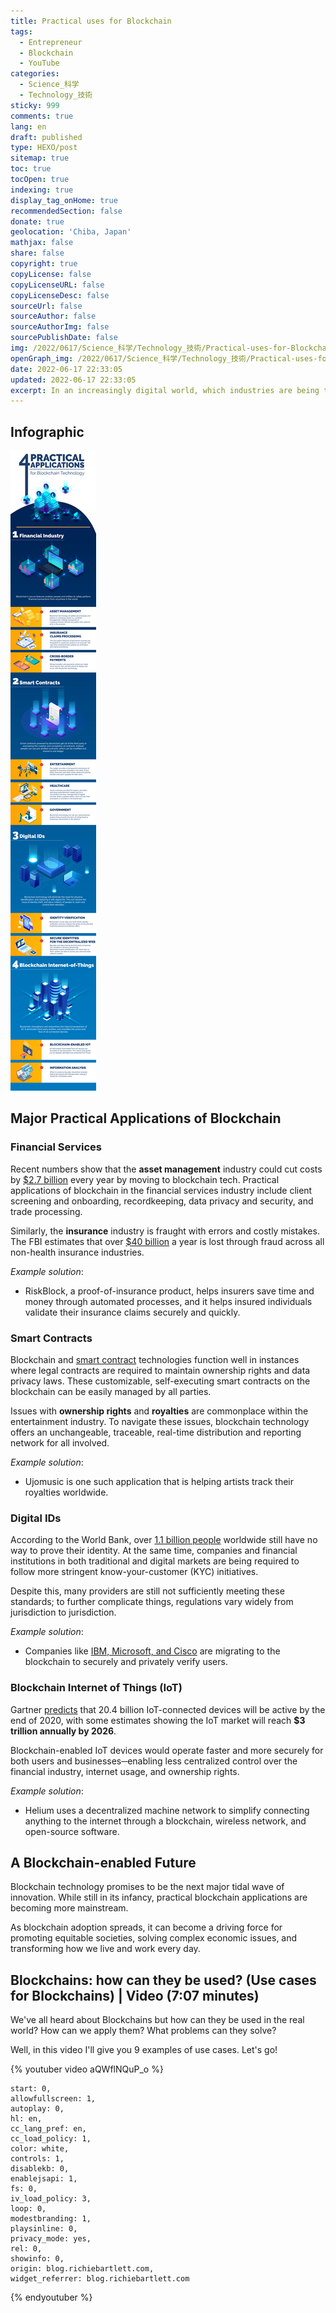 ```yaml
---
title: Practical uses for Blockchain
tags:
  - Entrepreneur
  - Blockchain
  - YouTube
categories:
  - Science_科学
  - Technology_技術
sticky: 999
comments: true
lang: en
draft: published
type: HEXO/post
sitemap: true
toc: true
tocOpen: true
indexing: true
display_tag_onHome: true
recommendedSection: false
donate: true
geolocation: 'Chiba, Japan'
mathjax: false
share: false
copyright: true
copyLicense: false
copyLicenseURL: false
copyLicenseDesc: false
sourceUrl: false
sourceAuthor: false
sourceAuthorImg: false
sourcePublishDate: false
img: /2022/0617/Science_科学/Technology_技術/Practical-uses-for-Blockchain/AdobeStock_427691867.svg
openGraph_img: /2022/0617/Science_科学/Technology_技術/Practical-uses-for-Blockchain/AdobeStock_427691867.png
date: 2022-06-17 22:33:05
updated: 2022-06-17 22:33:05
excerpt: In an increasingly digital world, which industries are being transformed by blockchain?
---
```

## Infographic
![](./Practical-uses-for-Blockchain/Blockchain_uses.jpeg)

## Major Practical Applications of Blockchain
### Financial Services
Recent numbers show that the **asset management** industry could cut costs by [$2.7 billion](https://www.ft.com/content/b6171016-171f-11e8-9e9c-25c814761640) every year by moving to blockchain tech. Practical applications of blockchain in the financial services industry include client screening and onboarding, recordkeeping, data privacy and security, and trade processing.

Similarly, the **insurance** industry is fraught with errors and costly mistakes. The FBI estimates that over [$40 billion](https://www.fbi.gov/stats-services/publications/insurance-fraud) a year is lost through fraud across all non-health insurance industries.

*Example solution*:

* RiskBlock, a proof-of-insurance product, helps insurers save time and money through automated processes, and it helps insured individuals validate their insurance claims securely and quickly.


### Smart Contracts
Blockchain and [smart contract](/2022/0617/Science_科学/Technology_技術/Power-of-smart-contracts.html) technologies function well in instances where legal contracts are required to maintain ownership rights and data privacy laws. These customizable, self-executing smart contracts on the blockchain can be easily managed by all parties.

Issues with **ownership rights** and **royalties** are commonplace within the entertainment industry. To navigate these issues, blockchain technology offers an unchangeable, traceable, real-time distribution and reporting network for all involved.

*Example solution*:

* Ujomusic is one such application that is helping artists track their royalties worldwide.


### Digital IDs
According to the World Bank, over [1.1 billion people](https://blogs.worldbank.org/voices/global-identification-challenge-who-are-1-billion-people-without-proof-identity) worldwide still have no way to prove their identity. At the same time, companies and financial institutions in both traditional and digital markets are being required to follow more stringent know-your-customer (KYC) initiatives.

Despite this, many providers are still not sufficiently meeting these standards; to further complicate things, regulations vary widely from jurisdiction to jurisdiction.

*Example solution*:

* Companies like [IBM, Microsoft, and Cisco](https://cointelegraph.com/news/blockchain-based-digital-id-systems-are-increasingly-finding-real-world-use) are migrating to the blockchain to securely and privately verify users.

### Blockchain Internet of Things (IoT)
Gartner [predicts](https://www.otarris.com/on-trend-20-4-billion-iot-devices-by-2020/) that 20.4 billion IoT-connected devices will be active by the end of 2020, with some estimates showing the IoT market will reach **$3 trillion annually by 2026**.

Blockchain-enabled IoT devices would operate faster and more securely for both users and businesses─enabling less centralized control over the financial industry, internet usage, and ownership rights.

*Example solution*:

* Helium uses a decentralized machine network to simplify connecting anything to the internet through a blockchain, wireless network, and open-source software.

## A Blockchain-enabled Future
Blockchain technology promises to be the next major tidal wave of innovation. While still in its infancy, practical blockchain applications are becoming more mainstream.

As blockchain adoption spreads, it can become a driving force for promoting equitable societies, solving complex economic issues, and transforming how we live and work every day.



## Blockchains: how can they be used? (Use cases for Blockchains) | Video (7:07 minutes)
 We've all heard about Blockchains but how can they be used in the real world? How can we apply them? What problems can they solve?

 Well, in this video I'll give you 9 examples of use cases. Let's go!

{% youtuber video aQWflNQuP_o %} 

    start: 0,
    allowfullscreen: 1,
    autoplay: 0,
    hl: en,
    cc_lang_pref: en,
    cc_load_policy: 1,
    color: white,
    controls: 1,
    disablekb: 0,
    enablejsapi: 1,
    fs: 0,
    iv_load_policy: 3,
    loop: 0,
    modestbranding: 1,
    playsinline: 0,
    privacy_mode: yes,
    rel: 0,
    showinfo: 0,
    origin: blog.richiebartlett.com,
    widget_referrer: blog.richiebartlett.com
{% endyoutuber %}
